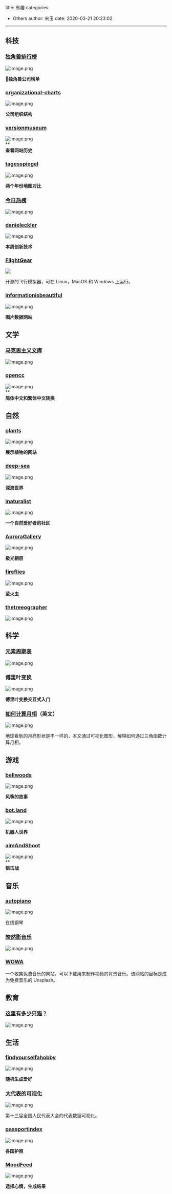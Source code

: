 title: 有趣
categories:
 - Others
author: 宋玉
date: 2020-03-21 20:23:02
---

## 科技

### [独角兽排行榜](https://dujiaoshou.io/)
![image.png](https://cdn.nlark.com/yuque/0/2020/png/394169/1582682131328-693e9194-f056-4b0c-9b25-d986f38040f3.png#align=left&display=inline&height=762&name=image.png&originHeight=1524&originWidth=2874&size=380175&status=done&style=none&width=1437)

**🦄️独角兽公司榜单**

### [organizational-charts](https://bonkersworld.net/organizational-charts)
![image.png](https://cdn.nlark.com/yuque/0/2020/png/394169/1582691178497-c120c962-ef4c-44bf-b933-828d952c3b86.png#align=left&display=inline&height=762&name=image.png&originHeight=1524&originWidth=2874&size=4045809&status=done&style=none&width=1437)

**公司组织结构**

### [versionmuseum](https://www.versionmuseum.com/)
![image.png](https://cdn.nlark.com/yuque/0/2020/png/394169/1582691490570-eedd403b-41a4-408d-b445-38325c5561e6.png#align=left&display=inline&height=738&name=image.png&originHeight=1476&originWidth=2878&size=388499&status=done&style=none&width=1439)<br />**<br />**查看网站历史**

### [tagesspiegel](https://1928.tagesspiegel.de/)
![image.png](https://cdn.nlark.com/yuque/0/2020/png/394169/1582693859511-39a54f4c-a9b6-4a0a-a829-fe63da8ce535.png#align=left&display=inline&height=764&name=image.png&originHeight=1528&originWidth=2878&size=9782898&status=done&style=none&width=1439)

**两个年份地图对比**

### [今日热榜](https://tophub.today/)
![image.png](https://cdn.nlark.com/yuque/0/2020/png/394169/1582682680622-489f7a39-c6ae-4614-ac36-af9e4daeabe2.png#align=left&display=inline&height=764&name=image.png&originHeight=1528&originWidth=2870&size=646098&status=done&style=none&width=1435)

### [danieleckler](https://danieleckler.com/2020/)
![image.png](https://cdn.nlark.com/yuque/0/2020/png/394169/1582695364631-d0812f6a-e7cd-46c8-9123-92f190b290d9.png#align=left&display=inline&height=764&name=image.png&originHeight=1528&originWidth=2876&size=277908&status=done&style=none&width=1438)

**本周创新技术**

### [FlightGear](https://opensource.com/article/19/1/flightgear)
![](https://cdn.nlark.com/yuque/0/2020/jpeg/394169/1584079732797-0f6a055b-48de-41f1-bd8a-6c113d2708ce.jpeg#align=left&display=inline&height=485&originHeight=485&originWidth=675&size=0&status=done&style=none&width=675)

开源的飞行模拟器，可在 Linux，MacOS 和 Windows 上运行。

### [informationisbeautiful](https://informationisbeautiful.net/)
![image.png](https://cdn.nlark.com/yuque/0/2020/png/394169/1582691082192-0f74699a-6fa0-4a28-9fe7-5d98a5a8ff5d.png#align=left&display=inline&height=764&name=image.png&originHeight=1528&originWidth=2874&size=799021&status=done&style=none&width=1437)

**图片数据网站**

## 文学

### [马克思主义文库](https://www.marxists.org/chinese/index.html)
![image.png](https://cdn.nlark.com/yuque/0/2020/png/394169/1582682310288-29097feb-ee6c-410b-bd20-968f01abf9a1.png#align=left&display=inline&height=763&name=image.png&originHeight=1526&originWidth=2878&size=1238789&status=done&style=none&width=1439)

### [opencc](https://opencc.byvoid.com/)
![image.png](https://cdn.nlark.com/yuque/0/2020/png/394169/1582694327890-557ce5a2-c494-43c1-94fb-7d734b3ff3b1.png#align=left&display=inline&height=767&name=image.png&originHeight=1534&originWidth=2878&size=192818&status=done&style=none&width=1439)<br />**<br />**简体中文和繁体中文转换**

## 自然

### [plants](https://www.c82.net/twining/plants/)
![image.png](https://cdn.nlark.com/yuque/0/2020/png/394169/1582682575524-0b1aadbd-c67b-4927-874a-22c1e36cca71.png#align=left&display=inline&height=764&name=image.png&originHeight=1528&originWidth=2872&size=2055256&status=done&style=none&width=1436)

**展示植物的网站**

### [deep-sea](https://neal.fun/deep-sea/)
![image.png](https://cdn.nlark.com/yuque/0/2020/png/394169/1582695266747-c5bf7c27-d111-4163-8cb7-9b12999dadb2.png#align=left&display=inline&height=756&name=image.png&originHeight=1512&originWidth=2876&size=388274&status=done&style=none&width=1438)

**深海世界**

### [inaturalist](https://www.inaturalist.org/)
![image.png](https://cdn.nlark.com/yuque/0/2020/png/394169/1582695477267-5206c79b-d085-46cd-ad23-62b8841d3b0f.png#align=left&display=inline&height=758&name=image.png&originHeight=1516&originWidth=2874&size=199714&status=done&style=none&width=1437)

**一个自然爱好者的社区**

### [AuroraGallery](https://spaceweathergallery.com/aurora_gallery.html)
![image.png](https://cdn.nlark.com/yuque/0/2020/png/394169/1582695748271-da4d732f-b0e0-4242-ab50-1c434c39f8df.png#align=left&display=inline&height=760&name=image.png&originHeight=1520&originWidth=2866&size=4702518&status=done&style=none&width=1433)

**极光相册**

### [fireflies](http://ncase.me/fireflies-zh/)
![image.png](https://cdn.nlark.com/yuque/0/2020/png/394169/1582695865531-d7bdeff0-1c28-4369-89bc-47ca9d435bb8.png#align=left&display=inline&height=738&name=image.png&originHeight=1476&originWidth=2872&size=322672&status=done&style=none&width=1436)

**萤火虫**

### [thetreeographer](https://thetreeographer.com)
![image.png](https://cdn.nlark.com/yuque/0/2020/png/394169/1584793375177-011407b6-085a-4efb-ad6a-07eef88acad0.png#align=left&display=inline&height=767&name=image.png&originHeight=1534&originWidth=2880&size=7980967&status=done&style=none&width=1440)

## 科学

### [元素周期表](https://ptable.com/#Isotope)
![image.png](https://cdn.nlark.com/yuque/0/2020/png/394169/1582682786881-b854aa08-5f18-4b59-b045-70af69e393bb.png#align=left&display=inline&height=763&name=image.png&originHeight=1526&originWidth=2870&size=981791&status=done&style=none&width=1435)

### 傅里叶变换
![image.png](https://cdn.nlark.com/yuque/0/2020/png/394169/1582693583647-c2db3ccf-c891-4584-835b-fe0cc074f742.png#align=left&display=inline&height=760&name=image.png&originHeight=1520&originWidth=2876&size=372623&status=done&style=none&width=1438)

**傅里叶变换交互式入门**

### [如何计算月相](http://witchy.co/trig/)（英文）
![image.png](https://cdn.nlark.com/yuque/0/2020/png/394169/1583539715383-80eaa9c3-9874-45d2-8c1c-3f898efdfeab.png#align=left&display=inline&height=229&name=image.png&originHeight=457&originWidth=800&size=130074&status=done&style=none&width=400)

地球看到的月亮形状是不一样的，本文通过可视化图形，解释如何通过三角函数计算月相。

## 游戏

### [bellwoods](https://bellwoods.xyz/)
![image.png](https://cdn.nlark.com/yuque/0/2020/png/394169/1582694150114-0b13853d-32bd-4a21-bc12-48fde866cdf5.png#align=left&display=inline&height=762&name=image.png&originHeight=1524&originWidth=2872&size=128702&status=done&style=none&width=1436)

**风筝的故事**

### [bot.land](https://play.bot.land/login)
![image.png](https://cdn.nlark.com/yuque/0/2020/png/394169/1582694652585-b95b76db-3499-4b2b-9021-493ff46d143e.png#align=left&display=inline&height=763&name=image.png&originHeight=1526&originWidth=2872&size=868847&status=done&style=none&width=1436)

**机器人世界**

### [aimAndShoot](https://victorribeiro.com/aimAndShoot/)
![image.png](https://cdn.nlark.com/yuque/0/2020/png/394169/1582694987504-a6716b86-a025-49ee-8cb0-d0ab8693d562.png#align=left&display=inline&height=761&name=image.png&originHeight=1522&originWidth=2876&size=456215&status=done&style=none&width=1438)<br />**<br />**狙击战**









## 音乐

### [autopiano](https://www.autopiano.cn/)
![image.png](https://cdn.nlark.com/yuque/0/2020/png/394169/1584452797931-aa6095d0-d3ca-4bd0-a2e1-9584267d611d.png#align=left&display=inline&height=761&name=image.png&originHeight=1522&originWidth=2876&size=2238527&status=done&style=none&width=1438)

在线钢琴

### [皎然影音乐](http://www.jiaoran.net/)
![image.png](https://cdn.nlark.com/yuque/0/2020/png/394169/1582683008085-78a58b8f-bbec-4e19-9bdc-b0a301b1cc4b.png#align=left&display=inline&height=760&name=image.png&originHeight=1520&originWidth=2880&size=4845778&status=done&style=none&width=1440)

### [WOWA](https://www.wowa.me/)
一个收集免费音乐的网站，可以下载用来制作视频的背景音乐。该网站的目标是成为免费音乐的 Unsplash。

## 教育

### [这里有多少只猫？](https://stylishsite.github.io/)
![image.png](https://cdn.nlark.com/yuque/0/2020/png/394169/1584076541768-67d9d319-1962-48b2-a68e-221a23ed642d.png#align=left&display=inline&height=762&name=image.png&originHeight=1524&originWidth=2880&size=176642&status=done&style=none&width=1440)

## 生活

### [findyourselfahobby](http://findyourselfahobby.com/index.php)
![image.png](https://cdn.nlark.com/yuque/0/2020/png/394169/1582695629621-1b34b1e4-c84f-4698-a8fe-caad6c27ae79.png#align=left&display=inline&height=761&name=image.png&originHeight=1522&originWidth=2876&size=208024&status=done&style=none&width=1438)

**随机生成爱好**

### [大代表的可视化](https://news.cgtn.com/event/2019/whorunschina/index.html)
![image.png](https://cdn.nlark.com/yuque/0/2020/png/394169/1583539752610-4b68401b-3e62-401e-b864-cba2da735b12.png#align=left&display=inline&height=230&name=image.png&originHeight=459&originWidth=800&size=328722&status=done&style=none&width=400)

第十三届全国人民代表大会的代表数据可视化。

### [passportindex](https://www.passportindex.org/)
![image.png](https://cdn.nlark.com/yuque/0/2020/png/394169/1582683051568-6e9cff10-56b6-4bb2-9632-a6de1e817788.png#align=left&display=inline&height=763&name=image.png&originHeight=1526&originWidth=2880&size=5488333&status=done&style=none&width=1440)

**各国护照**



### [MoodFeed](https://moodfeed.buzzfeed.com/)
![image.png](https://cdn.nlark.com/yuque/0/2020/png/394169/1582691262118-c2b5b69a-5afb-4f50-a66d-bb36481296e1.png#align=left&display=inline&height=764&name=image.png&originHeight=1528&originWidth=2876&size=1876106&status=done&style=none&width=1438)

**选择心情，生成结果**
